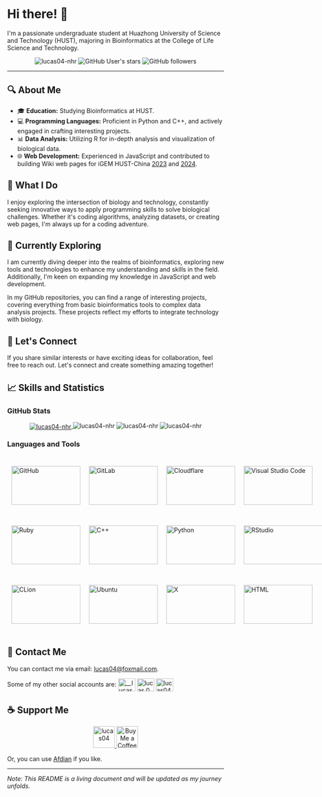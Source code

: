 # Hi there! 👋

I'm a passionate undergraduate student at Huazhong University of Science and Technology (HUST), majoring in Bioinformatics at the College of Life Science and Technology.

<p align="center"> 
    <img src="https://komarev.com/ghpvc/?username=lucas04-nhr&label=Profile%20views&color=0e75b6&style=flat" alt="lucas04-nhr" /> 
    <img alt="GitHub User's stars" src="https://img.shields.io/github/stars/Lucas04-nhr?style=flat">
    <img alt="GitHub followers" src="https://img.shields.io/github/followers/Lucas04-nhr?style=flat">
</p>

---

## 🔍 About Me

- 🎓 **Education:** Studying Bioinformatics at HUST.
- 💻 **Programming Languages:** Proficient in Python and C++, and actively engaged in crafting interesting projects.
- 📊 **Data Analysis:** Utilizing R for in-depth analysis and visualization of biological data.
- 🌐 **Web Development:** Experienced in JavaScript and contributed to building Wiki web pages for iGEM HUST-China [2023](https://2023.igem.wiki/hust-china) and [2024](https://2024.igem.wiki/hust-china).

## 🚀 What I Do

I enjoy exploring the intersection of biology and technology, constantly seeking innovative ways to apply programming skills to solve biological challenges. Whether it's coding algorithms, analyzing datasets, or creating web pages, I'm always up for a coding adventure.

## 🌱 Currently Exploring

I am currently diving deeper into the realms of bioinformatics, exploring new tools and technologies to enhance my understanding and skills in the field. Additionally, I'm keen on expanding my knowledge in JavaScript and web development.

In my GitHub repositories, you can find a range of interesting projects, covering everything from basic bioinformatics tools to complex data analysis projects. These projects reflect my efforts to integrate technology with biology.

## 🤝 Let's Connect

If you share similar interests or have exciting ideas for collaboration, feel free to reach out. Let's connect and create something amazing together!

## 📈 Skills and Statistics

### GitHub Stats

<p align="center"> 
    <a href="https://github.com/ryo-ma/github-profile-trophy">
        <img align="center" src="https://github-profile-trophy.vercel.app/?username=lucas04-nhr" alt="lucas04-nhr" />
    </a>
    <img src="https://github-readme-stats.vercel.app/api/top-langs?username=lucas04-nhr&show_icons=true&locale=en&layout=compact" alt="lucas04-nhr" />
    <img src="https://github-readme-stats.vercel.app/api?username=lucas04-nhr&show_icons=true&locale=en" alt="lucas04-nhr" />
    <img src="https://github-readme-streak-stats.herokuapp.com/?user=lucas04-nhr&" alt="lucas04-nhr" />
</p>

### Languages and Tools

<p style="display: inline-flex;">
    <img src="https://github.com/Lucas04-nhr/ServiceLogos/blob/1f1640e75992c9b15732fa348a65ae6a49b9c9f9/GitHub/GitHub.png?raw=true" alt="GitHub" style="width: 160px; height: 90px; margin: 10px 10px;">
    <img src="https://github.com/Lucas04-nhr/ServiceLogos/blob/1f1640e75992c9b15732fa348a65ae6a49b9c9f9/GitLab/GitLab.png?raw=true" alt="GitLab" style="width: 160px; height: 90px; margin: 10px 10px;">
    <img src="https://github.com/Lucas04-nhr/ServiceLogos/blob/1f1640e75992c9b15732fa348a65ae6a49b9c9f9/Cloudflare/Cloudflare.png?raw=true" alt="Cloudflare" style="width: 160px; height: 90px; margin: 10px 10px;">
    <img src="https://github.com/Lucas04-nhr/ServiceLogos/blob/1f1640e75992c9b15732fa348a65ae6a49b9c9f9/VisualStudioCode/VisualStudioCode.png?raw=true" alt="Visual Studio Code" style="width: 160px; height: 90px; margin: 10px 10px;">
</p>
<p style="display: inline-flex;">
    <img src="https://github.com/Lucas04-nhr/ServiceLogos/blob/1f1640e75992c9b15732fa348a65ae6a49b9c9f9/Ruby/Ruby.png?raw=true" alt="Ruby" style="width: 160px; height: 90px; margin: 10px 10px;">
    <img src="https://github.com/Lucas04-nhr/ServiceLogos/blob/1f1640e75992c9b15732fa348a65ae6a49b9c9f9/C++/C++.png?raw=true" alt="C++" style="width: 160px; height: 90px; margin: 10px 10px;">
    <img src="https://github.com/Lucas04-nhr/ServiceLogos/blob/1f1640e75992c9b15732fa348a65ae6a49b9c9f9/Python/Python.png?raw=true" alt="Python" style="width: 160px; height: 90px; margin: 10px 10px;">
    <img src="https://github.com/Lucas04-nhr/ServiceLogos/blob/1f1640e75992c9b15732fa348a65ae6a49b9c9f9/Rstudio/RStudio.png?raw=true" alt="RStudio" style="width: 206px; height: 90px; margin: 10px 10px;">
</p>
<p style="display: inline-flex;">
    <img src="https://github.com/Lucas04-nhr/ServiceLogos/blob/1f1640e75992c9b15732fa348a65ae6a49b9c9f9/Clion/Clion.png?raw=true" alt="CLion" style="width: 160px; height: 90px; margin: 10px 10px;">
    <img src="https://github.com/Lucas04-nhr/ServiceLogos/blob/1f1640e75992c9b15732fa348a65ae6a49b9c9f9/Ubuntu/Ubuntu.png?raw=true" alt="Ubuntu" style="width: 160px; height: 90px; margin: 10px 10px;">
    <img src="https://github.com/Lucas04-nhr/ServiceLogos/blob/1f1640e75992c9b15732fa348a65ae6a49b9c9f9/X/X.png?raw=true" alt="X" style="width: 160px; height: 90px; margin: 10px 10px;">
    <img src="https://github.com/Lucas04-nhr/ServiceLogos/blob/e15ad741aafac259e0a27a735a2f0f98563386d4/Html/HTML.png?raw=true" alt="HTML" style="width: 160px; height: 90px; margin: 10px 10px;">
</p>

## 📮 Contact Me

You can contact me via email: <lucas04@foxmail.com>.

Some of my other social accounts are:
<a href="https://twitter.com/__lucas04__" target="blank"><img align="center" src="https://raw.githubusercontent.com/rahuldkjain/github-profile-readme-generator/master/src/images/icons/Social/twitter.svg" alt="__lucas04__" height="30" width="40" /></a>
<a href="https://fb.com/lucas.04.n" target="blank"><img align="center" src="https://raw.githubusercontent.com/rahuldkjain/github-profile-readme-generator/master/src/images/icons/Social/facebook.svg" alt="lucas.04.n" height="30" width="40" /></a>
<a href="https://instagram.com/lucas04_11" target="blank"><img align="center" src="https://raw.githubusercontent.com/rahuldkjain/github-profile-readme-generator/master/src/images/icons/Social/instagram.svg" alt="lucas04_11" height="30" width="40" /></a>

## ☕ Support Me

<p align="center">
    <a href="https://www.buymeacoffee.com/lucas04"> 
        <img src="https://cdn.buymeacoffee.com/buttons/v2/default-yellow.png" height="50px" alt="lucas04" />
    </a>
    <a href="https://ko-fi.com/lucas04"> 
        <a href='https://ko-fi.com/X8X5UOE5H' target='_blank'><img height="50px" style='height:50px' src='https://storage.ko-fi.com/cdn/kofi5.png?v=6' alt='Buy Me a Coffee at ko-fi.com' /></a>
    </a>
</p>

Or, you can use [Afdian](https://afdian.com/a/lucas04) if you like.

---

*Note: This README is a living document and will be updated as my journey unfolds.*
